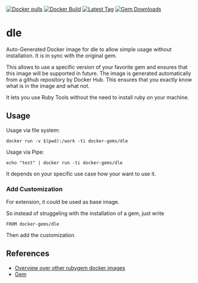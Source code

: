 [![Docker pulls](https://img.shields.io/docker/pulls/rubygem/dle.svg)](https://hub.docker.com/r/rubygem/dle/)
[![Docker Build](https://img.shields.io/docker/automated/rubygem/dle.svg)](https://hub.docker.com/r/rubygem/dle/)
[![Latest Tag](https://img.shields.io/github/tag/docker-rubygem/dle.svg)](https://hub.docker.com/r/rubygem/dle/)
[![Gem Downloads](https://img.shields.io/gem/dt/dle.svg)](https://rubygems.org/gems/dle/)
# dle

Auto-Generated Docker image for dle to allow simple usage without installation.
It is in sync with the original gem.

This allows to use a specific version of your favorite gem and ensures that this image will be supported in future.
The image is generated automatically from a github repository by Docker Hub.
This ensures that you exactly know what is in the image and what not.

It lets you use Ruby Tools without the need to install ruby on your machine.

## Usage

Usage via file system:

`docker run -v $(pwd):/work -ti docker-gems/dle`

Usage via Pipe:

`echo "test" | docker run -ti docker-gems/dle`

It depends on your specific use case how your want to use it.

### Add Customization

For extension, it could be used as base image.

So instead of struggeling with the installation of a gem, just write

`FROM docker-gems/dle`

Then add the customization.

## References

 - [Overview over other rubygem docker images](https://github.com/thinkbot/docker-rubygem)
 - [Gem](https://rubygems.org/gems/dle/)
